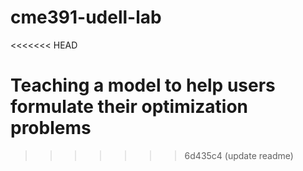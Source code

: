 # cme391-udell-lab
<<<<<<< HEAD

Teaching a model to help users formulate their optimization problems
=======
>>>>>>> 6d435c4 (update readme)
